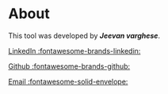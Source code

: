 # **About**

This tool was developed by **_Jeevan varghese_**.

[LinkedIn :fontawesome-brands-linkedin:](https://www.linkedin.com/in/jeevan-varghese-1a5237214/)

[Github :fontawesome-brands-github:](https://github.com/Jeevanvsan)

[Email :fontawesome-solid-envelope:](mailto:<jeevanvsan@gmail.com>)

